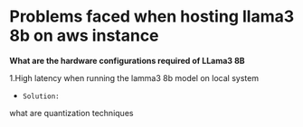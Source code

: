 # Problems faced when hosting llama3 8b on aws instance

**What are the hardware configurations required of LLama3 8B**

1.High latency when running the lamma3 8b model on local system
  - `Solution:` 

what are quantization techniques 
